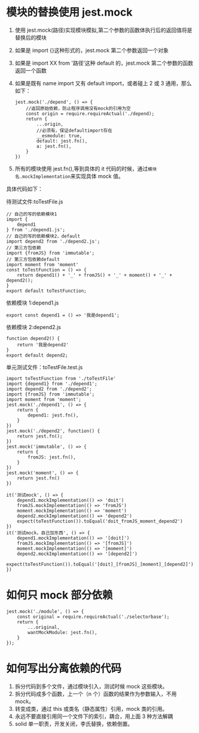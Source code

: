 # 模块的替换使用 jest.mock

1.  使用 jest.mock(路径)实现模块模拟,第二个参数的函数体执行后的返回值将是替换后的模块
2.  如果是 import {}这种形式的，jest.mock 第二个参数返回一个对象
3.  如果是 import XX from '路径'这种 default 的，jest.mock 第二个参数的函数返回一个函数
4.  如果是既有 name import 又有 default import，或者碰上 2 或 3 通用，那么如下：

        jest.mock('./depend', () => {
            //返回原始依赖，防止程序调用没有mock的引用为空
            const origin = require.requireActual('./depend);
            return {
                ...origin,
                //必须有，保证defaultimport存在
                __esmodule: true,
                default: jest.fn(),
                a: jest.fn(),
            }
        })

5.  所有的模块使用 jest.fn(),等到具体的 it 代码的时候，通过`模块名.mockImplementation`来实现具体 mock 值。

具体代码如下：

待测试文件:toTestFile.js

    // 自己的写的依赖模块1
    import {
        depend1
    } from './depend1.js';
    // 自己的写的依赖模块2，default
    import depend2 from './depend2.js';
    // 第三方包依赖
    import {fromJS} from 'immutable';
    // 第三方包依赖default
    import moment from 'moment'
    const toTestFunction = () => {
        return depend1() + '_' + fromJS() + '_' + moment() + '_' + depend2();
    }
    export default toTestFunction;

依赖模块 1:depend1.js

    export const depend1 = () => '我是depend1';

依赖模块 2:depend2.js

    function depend2() {
        return '我是depend2'
    }
    export default depend2;

单元测试文件：toTestFile.test.js

    import toTestFunction from './toTestFile'
    import {depend1} from './depend1';
    import depend2 from './depend2';
    import {fromJS} from 'immutable';
    import moment from 'moment';
    jest.mock('./depend1', () => {
        return {
            depend1: jest.fn(),
        }
    })
    jest.mock('./depend2', function() {
        return jest.fn();
    })
    jest.mock('immutable', () => {
        return {
            fromJS: jest.fn(),
        }
    })
    jest.mock('moment', () => {
        return jest.fn()
    })

    it('测试mock', () => {
        depend1.mockImplementation(() => 'doit')
        fromJS.mockImplementation(() => 'fromJS')
        moment.mockImplementation(() => 'moment')
        depend2.mockImplementation(() => 'depend2')
        expect(toTestFunction()).toEqual('doit_fromJS_moment_depend2')
    })
    it('测试mock，自己加东西', () => {
        depend1.mockImplementation(() => '[doit]')
        fromJS.mockImplementation(() => '[fromJS]')
        moment.mockImplementation(() => '[moment]')
        depend2.mockImplementation(() => '[depend2]')
        expect(toTestFunction()).toEqual('[doit]_[fromJS]_[moment]_[depend2]')
    })

# 如何只 mock 部分依赖

    jest.mock('./module', () => {
        const original = require.requireActual('./selectorbase');
        return {
            ...original,
            wantMockModule: jest.fn(),
        }
    });

# 如何写出分离依赖的代码

1. 拆分代码到多个文件，通过模块引入，测试时候 mock 这些模块。
2. 拆分代码成多个函数，上一个（n 个）函数的结果作为参数输入，不用 mock。
3. 转变成类，通过 this 或类名（静态属性）引用，mock 类的引用。
4. 永远不要直接引用同一个文件下的索引，耦合，用上面 3 种方法解耦
5. solid 单一职责，开发关闭，李氏替换，依赖倒置。
